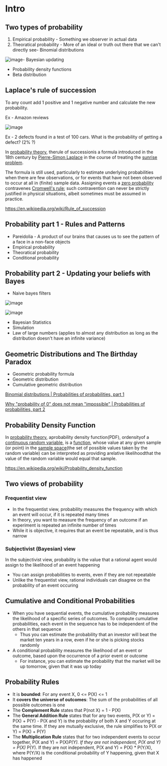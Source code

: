 # Intro

## Two types of probability

1. Empirical probability - Something we observer in actual data
2. Theoratical probability - More of an ideal or truth out there that we can't directly see- Binomial distributions

![image](../../media/probability-Intro-image1.jpg)- Bayesian updating

- Probability density functions
- Beta distribution

## Laplace's rule of succession

To any count add 1 positive and 1 negative number and calculate the new probability.

Ex - Amazon reviews

![image](../../media/probability-Intro-image2.jpg)

Ex - 2 defects found in a test of 100 cars. What is the probability of getting a defect? (2% ?)

In [probability theory](https://en.wikipedia.org/wiki/Probability_theory), therule of successionis a formula introduced in the 18th century by [Pierre-Simon Laplace](https://en.wikipedia.org/wiki/Pierre-Simon_Laplace) in the course of treating the [sunrise problem](https://en.wikipedia.org/wiki/Sunrise_problem).

The formula is still used, particularly to estimate underlying probabilities when there are few observations, or for events that have not been observed to occur at all in (finite) sample data. Assigning events a [zero probability](https://en.wikipedia.org/wiki/Zero_probability) contravenes [Cromwell's rule](https://en.wikipedia.org/wiki/Cromwell%27s_rule); such contravention can never be strictly justified in physical situations, albeit sometimes must be assumed in practice.

<https://en.wikipedia.org/wiki/Rule_of_succession>

## Probability part 1 - Rules and Patterns

- Pareidolia - A product of our brains that causes us to see the pattern of a face in a non-face objects
- Empirical probability
- Theoratical probability
- Conditional probability

## Probability part 2 - Updating your beliefs with Bayes

- Naive bayes filters

![image](../../media/probability-Intro-image3.jpg)

![image](../../media/Intro-prob-image4.jpg)

- Bayesian Statistics
- Simulation
- Law of large numbers (applies to almost any distribution as long as the distribution doesn't have an infinite variance)

## Geometric Distributions and The Birthday Paradox

- Geometric probability formula
- Geometric distribution
- Cumulative geometric distribution

[Binomial distributions | Probabilities of probabilities, part 1](https://www.youtube.com/watch?v=8idr1WZ1A7Q)

[Why "probability of 0" does not mean "impossible" | Probabilities of probabilities, part 2](https://www.youtube.com/watch?v=ZA4JkHKZM50)

## Probability Density Function

In [probability theory](https://en.wikipedia.org/wiki/Probability_theory), aprobability density function(PDF), ordensityof a [continuous random variable](https://en.wikipedia.org/wiki/Continuous_random_variable), is a [function](https://en.wikipedia.org/wiki/Function_(mathematics)), whose value at any given sample (or point) in the [sample space](https://en.wikipedia.org/wiki/Sample_space)(the set of possible values taken by the random variable) can be interpreted as providing arelative likelihoodthat the value of the random variable would equal that sample.

<https://en.wikipedia.org/wiki/Probability_density_function>

## Two views of probability

### Frequentist view

- In the frequentist view, probability measures the frequency with which an event will occur, if it is repeated many times
- In theory, you want to measure the frequency of an outcome if an experiment is repeated an infinite number of times
- While it is objective, it requires that an event be repeatable, and is thus narrow

### Subjectivist (Bayesian) view

In the subjectivist view, probability is the value that a rational agent would assign to the likelihood of an event happening

- You can assign probabilities to events, even if they are not repeatable
- Unlike the frequentist view, rational individuals can disagree on the probability of an event occuring

## Cumulative and Conditional Probabilities

- When you have sequential events, the cumulative probability measures the likelihood of a specific series of outcomes. To compute cumulative probabilities, each event in the sequence has to be independent of the others in that sequence
  - Thus you can estimate the probability that an investor will beat the market ten years in a row, even if he or she is picking stocks randomly
- A conditional probability measures the likelihood of an event or outcome, based upon the occurrence of a prior event or outcome
  - For instance, you can estimate the probability that the market will be up tomorrow, given that it was up today

## Probability Rules

- It is **bounded**: For any event X, 0 <= P(X) <= 1
- It **covers the universe of outcomes**: The sum of the probabilities of all possible outcomes is one
- The **Complement Rule** states that P(not X) = 1 - P(X)
- The **General Addition Rule** states that for any two events, P(X or Y) = P(X) + P(Y) - P(X and Y) is the probability of both X and Y occuring at the same time. If they are mutually exclusive, the rule simplifies to P(X or Y) = P(X) + P(Y)
- The **Multiplication Rule** states that for two independent events to occur together, P(X and Y) = P(X)*P(Y). If they are not independent, P(X and Y) = P(X)* P(Y). If they are not independent, P(X and Y) = P(X) * P(Y/X), where P(Y/X) is the conditional probability of Y happening, given that X has happened
